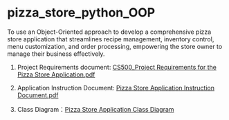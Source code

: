 # pizza_store_python_OOP

To use an Object-Oriented approach to develop a comprehensive pizza store application that streamlines recipe management, inventory control, menu customization, and order processing, empowering the store owner to manage their business effectively.

1. Project Requirements document: [CS500_Project Requirements for the Pizza Store Application.pdf](https://github.com/LuckyMona/pizza_store_python_OOP/blob/main/CS500_Project%20Requirements%20for%20the%20Pizza%20Store%20Application.pdf)

2. Application Instruction Document: [Pizza Store Application Instruction Document.pdf](https://github.com/LuckyMona/pizza_store_python_OOP/blob/main/Pizza%20Store%20Application%20Instruction%20Document.pdf)

3. Class Diagram：[Pizza Store Application Class Diagram](https://github.com/LuckyMona/pizza_store_python_OOP/blob/main/class_diagram.png)
